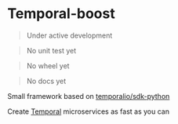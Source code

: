 # Temporal-boost
> Under active development

> No unit test yet

> No wheel yet

> No docs yet

Small framework based on [temporalio/sdk-python](https://github.com/temporalio/sdk-python)

Create [Temporal](https://temporal.io/) microservices as fast as you can

